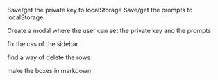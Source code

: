 Save/get the private key to localStorage
Save/get the prompts to localStorage

Create a modal where the user can set the private key and the prompts

fix the css of the sidebar

find a way of delete the rows

make the boxes in markdown
